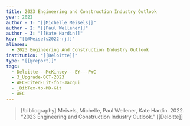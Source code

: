 ```yaml
---
title: 2023 Engineering and Construction Industry Outlook
year: 2022
author - 1: "[[Michelle Meisels]]"
author - 2: "[[Paul Wellener]]"
author - 3: "[[Kate Hardin]]"
key: "[[@Meisels2022-rj]]"
aliases:
  - 2023 Engineering And Construction Industry Outlook
institution: "[[Deloitte]]"
type: "[[@report]]"
tags:
  - Deloitte---McKinsey---EY---PWC
  - 3_Upgrade-OCT-2023
  - AEC-Cited-Lit-for-Jacqui
  - _BibTex-to-MD-Git
  - AEC
---
```


> [!bibliography]
> Meisels, Michelle, Paul Wellener, Kate Hardin. 2022. “2023 Engineering and Construction Industry Outlook.” [[Deloitte]]